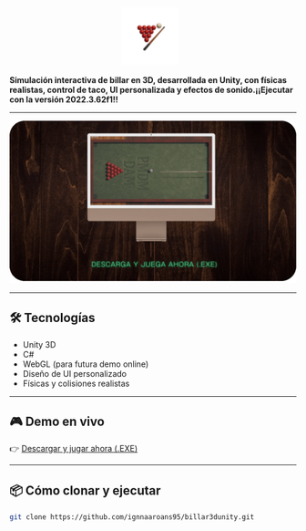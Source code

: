 <p align="center">
  <img src="resources/icono-billar-2.png" alt="Billar 3D Cover" width="100" style="vertical-align: -10%; margin-right: 10px;">
  <span style="font-size: 2em; font-weight: bold; "Billar 3D Unity</span>
</p>

**Simulación interactiva de billar en 3D, desarrollada en Unity, con físicas realistas, control de taco, UI personalizada y efectos de sonido.¡¡Ejecutar con la versión 2022.3.62f1!!**


---

<p align="center">
  <img src="resources/billar3d-demo.gif" alt="Billar 3D Demo" width="800"/>
</p>

---

## 🛠️ Tecnologías

- Unity 3D
- C#
- WebGL (para futura demo online)
- Diseño de UI personalizado
- Físicas y colisiones realistas

---

## 🎮 Demo en vivo

👉 [Descargar y jugar ahora (.EXE)](https://LINK-A-TU-GOOGLE-DRIVE-O-ITCHIO)

---

## 📦 Cómo clonar y ejecutar

```bash
git clone https://github.com/ignnaaroans95/billar3dunity.git

